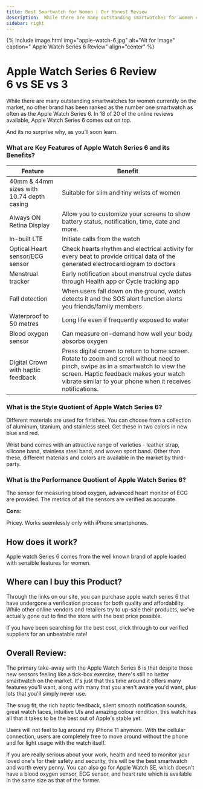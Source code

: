 ```yaml
---
title: Best Smartwatch for Women | Our Honest Review
description:  While there are many outstanding smartwatches for women currently on the market, no other brand has been ranked as the number one smartwatch as often as the Apple Watch Series 6.  In 18 of 20 of the online reviews available, Apple Watch Series 6 comes out on top.
sidebar: right
---
```

{% include image.html img="apple-watch-6.jpg" alt="Alt for image" caption="
Apple Watch Series 6 Review" align="center" %}

# Apple Watch Series 6 Review<br>6 vs SE vs 3

While there are many outstanding smartwatches for women currently on the market, no other brand has been ranked as the number one smartwatch as often as the Apple Watch Series 6.  In 18 of 20 of the online reviews available, Apple Watch Series 6 comes out on top.

And its no surprise why, as you’ll soon learn.

### What are Key Features of Apple Watch Series 6 and its Benefits?

<script src="https://cdn.commoninja.com/sdk/latest/commonninja.js" defer></script>
<div class="commonninja_component" comp-type="comparison_table" comp-id="3daac1c8-76cc-4fc2-bd70-9527a967b40c"></div>

<table class="uk-table uk-table-striped">
<thead>
		<tr>
				<th>Feature</th>
				<th>Benefit</th>
		</tr>
</thead>
<tbody>
		<tr>
				<td>40mm & 44mm sizes with 10.74 depth casing</td>
				<td>Suitable for slim and tiny wrists of women</td>
		</tr>
    <tr>
				<td>Always ON Retina Display</td>
				<td>Allow you to customize your screens to show battery status, notification, time, date and more.</td>
		</tr>
		<tr>
				<td>In-built LTE</td>
				<td>Initiate calls from the watch</td>
		</tr>
		<tr>
				<td>Optical Heart sensor/ECG sensor</td>
				<td>Check hearts rhythm and electrical activity for every beat to provide critical data of the generated electrocardiogram to doctors</td>
		</tr>
    <tr>
				<td>Menstrual tracker</td>
				<td>Early notification about menstrual cycle dates through Health app or Cycle tracking app</td>
		</tr>
    <tr>
				<td>Fall detection</td>
				<td>When users fall down on the ground, watch detects it and the SOS alert function alerts you friends/family members</td>
		</tr>
		<tr>
				<td>Waterproof to 50 metres</td>
				<td>Long life even if frequently exposed to water</td>
		</tr>
    <tr>
				<td>Blood oxygen sensor</td>
				<td>Can measure on-demand how well your body absorbs oxygen</td>
		</tr>
    <tr>
				<td>Digital Crown with haptic feedback</td>
				<td>Press digital crown to return to home screen. Rotate to zoom and scroll without need to pinch, swipe as in a smartwatch to view the screen. Haptic feedback makes your watch vibrate similar to your phone when it receives notifications.</td>
		</tr>
</tbody>
</table>

### What is the Style Quotient of Apple Watch Series 6?
Different materials are used for finishes. You can choose from a collection of aluminum, titanium, and stainless steel. Get these in two colors in new blue and red.

Wrist band comes with an attractive range of varieties - leather strap, silicone band, stainless steel band, and woven sport band. Other than these, different materials and colors are available in the market by third-party.

### What is the Performance Quotient of Apple Watch Series 6?
The sensor for measuring blood oxygen, advanced heart monitor of ECG are provided. The metrics of all the sensors are verified as accurate.

**Cons**:

Pricey. Works seemlessly only with iPhone smartphones.

## How does it work?
Apple watch Series 6 comes from the well known brand of apple loaded with sensible features for women.
<!--Insert  1 Youtube Video here-->

## Where can I buy this Product?

Through the links on our site, you can purchase apple watch series 6 that have undergone a verification process for both quality and affordability. While other online vendors and retailers try to up-sale their products, we’ve actually gone out to find the store with the best price possible.

If you have been searching for the best cost, click through to our verified suppliers for an unbeatable rate!

## Overall Review:
The primary take-away with the Apple Watch Series 6 is that despite those new sensors feeling like a tick-box exercise, there's still no better smartwatch on the market. It's just that this time around it offers many features you'll want, along with many that you aren't aware you'd want, plus lots that you'll simply never use.

The snug fit, the rich haptic feedback, silent smooth notification sounds, great watch faces, intuitive UIs and amazing colour rendition, this watch has all that it takes to be the best out of Apple's stable yet.

Users will not feel to lug around my iPhone 11 anymore. With the cellular connection, users are completely free to move around without the phone and for light usage with the watch itself.

If you are really serious about your work, health and need to monitor your loved one's for their safety and security, this will be the best smartwatch and worth every penny. You can also go for Apple Watch SE, which doesn't have a blood oxygen sensor, ECG sensor, and heart rate which is available in the same size as that of the former.
